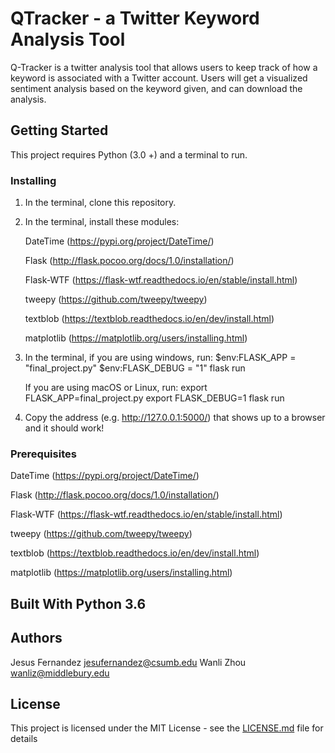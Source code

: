 # QTracker - a Twitter Keyword Analysis Tool

Q-Tracker is a twitter analysis tool that allows users to keep track of how a keyword is associated with a Twitter account. Users will get a visualized sentiment analysis based on the keyword given, and can download the analysis.

## Getting Started

This project requires Python (3.0 +) and a terminal to run. 

### Installing

1. In the terminal, clone this repository.
2. In the terminal, install these modules:

    DateTime  (https://pypi.org/project/DateTime/)
    
    Flask  (http://flask.pocoo.org/docs/1.0/installation/)
    
    Flask-WTF  (https://flask-wtf.readthedocs.io/en/stable/install.html)
    
    tweepy  (https://github.com/tweepy/tweepy)
    
    textblob  (https://textblob.readthedocs.io/en/dev/install.html)
    
    matplotlib  (https://matplotlib.org/users/installing.html)
    
3. In the terminal, if you are using windows, run:
    $env:FLASK_APP = "final_project.py"
    $env:FLASK_DEBUG = "1"
    flask run

   If you are using macOS or Linux, run:
    export FLASK_APP=final_project.py
    export FLASK_DEBUG=1
    flask run
4. Copy the address (e.g. http://127.0.0.1:5000/) that shows up to a browser and it should work!

### Prerequisites

DateTime  (https://pypi.org/project/DateTime/)

Flask  (http://flask.pocoo.org/docs/1.0/installation/)

Flask-WTF  (https://flask-wtf.readthedocs.io/en/stable/install.html)

tweepy  (https://github.com/tweepy/tweepy)

textblob  (https://textblob.readthedocs.io/en/dev/install.html)

matplotlib  (https://matplotlib.org/users/installing.html)


## Built With Python 3.6

## Authors

Jesus Fernandez  jesufernandez@csumb.edu
Wanli Zhou  wanliz@middlebury.edu

## License

This project is licensed under the MIT License - see the [LICENSE.md](LICENSE.md) file for details
